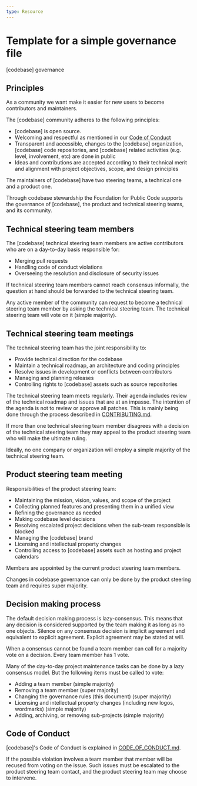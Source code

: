 ```yaml
---
type: Resource
---
```


# Template for a simple governance file

[codebase] governance

## Principles

As a community we want make it easier for new users to become contributors and maintainers.

The [codebase] community adheres to the following principles:

* [codebase] is open source.
* Welcoming and respectful as mentioned in our [Code of Conduct](#Code-of-Conduct)
* Transparent and accessible, changes to the [codebase] organization, [codebase] code repositories, and [codebase] related activities (e.g. level, involvement, etc) are done in public
* Ideas and contributions are accepted according to their technical merit and alignment with project objectives, scope, and design principles

The maintainers of [codebase] have two steering teams, a technical one and a product one.

Through codebase stewardship the Foundation for Public Code supports the governance of [codebase], the product and technical steering teams, and its community.

## Technical steering team members

The [codebase] technical steering team members are active contributors who are on a day-to-day basis responsible for:

* Merging pull requests
* Handling code of conduct violations
* Overseeing the resolution and disclosure of security issues

If technical steering team members cannot reach consensus informally, the question at hand should be forwarded to the technical steering team.

Any active member of the community can request to become a technical steering team member by asking the technical steering team. The technical steering team will vote on it (simple majority).

## Technical steering team meetings

The technical steering team has the joint responsibility to:

* Provide technical direction for the codebase
* Maintain a technical roadmap, an architecture and coding principles
* Resolve issues in development or conflicts between contributors
* Managing and planning releases
* Controlling rights to [codebase] assets such as source repositories

The technical steering team meets regularly. Their agenda includes review of the technical roadmap and issues that are at an impasse. The intention of the agenda is not to review or approve all patches. This is mainly being done through the process described in [CONTRIBUTING.md](CONTRIBUTING.md#Reviewing).

If more than one technical steering team member disagrees with a decision of the technical steering team they may appeal to the product steering team who will make the ultimate ruling.

Ideally, no one company or organization will employ a simple majority of the technical steering team.

## Product steering team meeting

Responsibilities of the product steering team:

* Maintaining the mission, vision, values, and scope of the project
* Collecting planned features and presenting them in a unified view
* Refining the governance as needed
* Making codebase level decisions
* Resolving escalated project decisions when the sub-team responsible is blocked
* Managing the [codebase] brand
* Licensing and intellectual property changes
* Controlling access to [codebase] assets such as hosting and project calendars

Members are appointed by the current product steering team members.

Changes in codebase governance can only be done by the product steering team and requires super majority.

## Decision making process

The default decision making process is lazy-consensus. This means that any decision is considered supported by the team making it as long as no one objects. Silence on any consensus decision is implicit agreement and equivalent to explicit agreement. Explicit agreement may be stated at will.

When a consensus cannot be found a team member can call for a majority vote on a decision. Every team member has 1 vote.

Many of the day-to-day project maintenance tasks can be done by a lazy consensus model. But the following items must be called to vote:

* Adding a team member (simple majority)
* Removing a team member (super majority)
* Changing the governance rules (this document) (super majority)
* Licensing and intellectual property changes (including new logos, wordmarks) (simple majority)
* Adding, archiving, or removing sub-projects (simple majority)

## Code of Conduct

[codebase]'s Code of Conduct is explained in [CODE_OF_CONDUCT.md](CODE_OF_CONDUCT.md).

If the possible violation involves a team member that member will be recused from voting on the issue. Such issues must be escalated to the product steering team contact, and the product steering team may choose to intervene.
